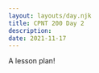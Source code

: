 ```yaml
---
layout: layouts/day.njk
title: CPNT 200 Day 2
description: 
date: 2021-11-17
---
```


A lesson plan!